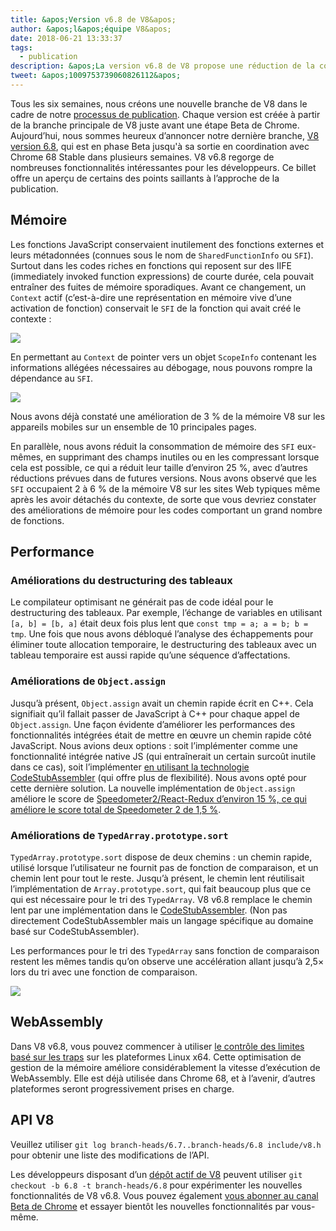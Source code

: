 ```yaml
---
title: &apos;Version v6.8 de V8&apos;
author: &apos;l&apos;équipe V8&apos;
date: 2018-06-21 13:33:37
tags:
  - publication
description: &apos;La version v6.8 de V8 propose une réduction de la consommation de mémoire et plusieurs améliorations de performance.&apos;
tweet: &apos;1009753739060826112&apos;
---
```

Tous les six semaines, nous créons une nouvelle branche de V8 dans le cadre de notre [processus de publication](/docs/release-process). Chaque version est créée à partir de la branche principale de V8 juste avant une étape Beta de Chrome. Aujourd’hui, nous sommes heureux d’annoncer notre dernière branche, [V8 version 6.8](https://chromium.googlesource.com/v8/v8.git/+log/branch-heads/6.8), qui est en phase Beta jusqu'à sa sortie en coordination avec Chrome 68 Stable dans plusieurs semaines. V8 v6.8 regorge de nombreuses fonctionnalités intéressantes pour les développeurs. Ce billet offre un aperçu de certains des points saillants à l’approche de la publication.

<!--truncate-->
## Mémoire

Les fonctions JavaScript conservaient inutilement des fonctions externes et leurs métadonnées (connues sous le nom de `SharedFunctionInfo` ou `SFI`). Surtout dans les codes riches en fonctions qui reposent sur des IIFE (immediately invoked function expressions) de courte durée, cela pouvait entraîner des fuites de mémoire sporadiques. Avant ce changement, un `Context` actif (c’est-à-dire une représentation en mémoire vive d’une activation de fonction) conservait le `SFI` de la fonction qui avait créé le contexte :

![](/_img/v8-release-68/context-jsfunction-before.svg)

En permettant au `Context` de pointer vers un objet `ScopeInfo` contenant les informations allégées nécessaires au débogage, nous pouvons rompre la dépendance au `SFI`.

![](/_img/v8-release-68/context-jsfunction-after.svg)

Nous avons déjà constaté une amélioration de 3 % de la mémoire V8 sur les appareils mobiles sur un ensemble de 10 principales pages.

En parallèle, nous avons réduit la consommation de mémoire des `SFI` eux-mêmes, en supprimant des champs inutiles ou en les compressant lorsque cela est possible, ce qui a réduit leur taille d’environ 25 %, avec d’autres réductions prévues dans de futures versions. Nous avons observé que les `SFI` occupaient 2 à 6 % de la mémoire V8 sur les sites Web typiques même après les avoir détachés du contexte, de sorte que vous devriez constater des améliorations de mémoire pour les codes comportant un grand nombre de fonctions.

## Performance

### Améliorations du destructuring des tableaux

Le compilateur optimisant ne générait pas de code idéal pour le destructuring des tableaux. Par exemple, l’échange de variables en utilisant `[a, b] = [b, a]` était deux fois plus lent que `const tmp = a; a = b; b = tmp`. Une fois que nous avons débloqué l’analyse des échappements pour éliminer toute allocation temporaire, le destructuring des tableaux avec un tableau temporaire est aussi rapide qu’une séquence d’affectations.

### Améliorations de `Object.assign`

Jusqu’à présent, `Object.assign` avait un chemin rapide écrit en C++. Cela signifiait qu’il fallait passer de JavaScript à C++ pour chaque appel de `Object.assign`. Une façon évidente d’améliorer les performances des fonctionnalités intégrées était de mettre en œuvre un chemin rapide côté JavaScript. Nous avions deux options : soit l’implémenter comme une fonctionnalité intégrée native JS (qui entraînerait un certain surcoût inutile dans ce cas), soit l’implémenter [en utilisant la technologie CodeStubAssembler](/blog/csa) (qui offre plus de flexibilité). Nous avons opté pour cette dernière solution. La nouvelle implémentation de `Object.assign` améliore le score de [Speedometer2/React-Redux d’environ 15 %, ce qui améliore le score total de Speedometer 2 de 1,5 %](https://chromeperf.appspot.com/report?sid=d9ea9a2ae7cd141263fde07ea90da835cf28f5c87f17b53ba801d4ac30979558&start_rev=550155&end_rev=552590).

### Améliorations de `TypedArray.prototype.sort`

`TypedArray.prototype.sort` dispose de deux chemins : un chemin rapide, utilisé lorsque l’utilisateur ne fournit pas de fonction de comparaison, et un chemin lent pour tout le reste. Jusqu’à présent, le chemin lent réutilisait l’implémentation de `Array.prototype.sort`, qui fait beaucoup plus que ce qui est nécessaire pour le tri des `TypedArray`. V8 v6.8 remplace le chemin lent par une implémentation dans le [CodeStubAssembler](/blog/csa). (Non pas directement CodeStubAssembler mais un langage spécifique au domaine basé sur CodeStubAssembler).

Les performances pour le tri des `TypedArray` sans fonction de comparaison restent les mêmes tandis qu’on observe une accélération allant jusqu’à 2,5× lors du tri avec une fonction de comparaison.

![](/_img/v8-release-68/typedarray-sort.svg)

## WebAssembly

Dans V8 v6.8, vous pouvez commencer à utiliser [le contrôle des limites basé sur les traps](https://docs.google.com/document/d/17y4kxuHFrVxAiuCP_FFtFA2HP5sNPsCD10KEx17Hz6M/edit) sur les plateformes Linux x64. Cette optimisation de gestion de la mémoire améliore considérablement la vitesse d’exécution de WebAssembly. Elle est déjà utilisée dans Chrome 68, et à l’avenir, d’autres plateformes seront progressivement prises en charge.

## API V8

Veuillez utiliser `git log branch-heads/6.7..branch-heads/6.8 include/v8.h` pour obtenir une liste des modifications de l’API.

Les développeurs disposant d’un [dépôt actif de V8](/docs/source-code#using-git) peuvent utiliser `git checkout -b 6.8 -t branch-heads/6.8` pour expérimenter les nouvelles fonctionnalités de V8 v6.8. Vous pouvez également [vous abonner au canal Beta de Chrome](https://www.google.com/chrome/browser/beta.html) et essayer bientôt les nouvelles fonctionnalités par vous-même.
